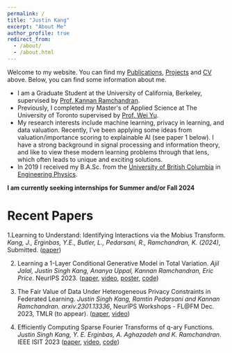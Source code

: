 ```yaml
---
permalink: /
title: "Justin Kang"
excerpt: "About Me"
author_profile: true
redirect_from: 
  - /about/
  - /about.html
---
```

Welcome to my website. You can find my <a href='publications'>Publications</a>, <a href='portfolio'>Projects</a> and <a href='files/Resume.pdf'>CV</a> above. Below, you can find some information about me.

* I am a Graduate Student at the University of California, Berkeley, supervised by <a href='https://people.eecs.berkeley.edu/~kannanr'>Prof. Kannan Ramchandran</a>.
* Previously, I completed my Master's of Applied Science at The University of Toronto supervised by <a href='https://www.comm.utoronto.ca/~weiyu/'>Prof. Wei Yu</a>.
* My research interests include machine learning, privacy in learning, and data valuation. Recently, I've been applying some ideas from valuation/importance scoring to explainable AI (see paper 1 below). I have a strong background in signal processing and information theory, and like to view these modern learning problems through that lens, which often leads to unique and exciting solutions.
* In 2019 I received my B.A.Sc. from the <a href='https://www.ubc.ca/'>University of British Columbia</a> in <a href="https://www.engphys.ubc.ca/">Engineering Physics</a>.

**I am currently seeking internships for Summer and/or Fall 2024**

Recent Papers
======

1.Learning to Understand: Identifying Interactions via the Mobius Transform. *Kang, J., Erginbas, Y.E., Butler, L., Pedarsani, R., Ramchandran, K. (2024)*, Submitted. (<a href="https://arxiv.org/abs/2402.02631">paper</a>) 

2. Learning a 1-Layer Conditional Generative Model in Total Variation. *Ajil Jalal, Justin Singh Kang, Ananya Uppal, Kannan Ramchandran, Eric Price*. NeurIPS 2023. (<a href='https://openreview.net/forum?id=wImYhdu4VF'>paper</a>, <a href='https://nips.cc/virtual/2023/poster/70066'>video</a>, <a href='https://nips.cc/media/PosterPDFs/NeurIPS%202023/70066.png?t=1702321855.5320883'>poster</a>, <a href='https://github.com/basics-lab/learningGenerativeModels'>code</a>)

3. The Fair Value of Data Under Heterogeneous Privacy Constraints in Federated Learning. *Justin Singh Kang, Ramtin Pedarsani and Kannan Ramchandran. arxiv.2301.13336*, NeurIPS Workshops - FL@FM Dec. 2023, TMLR (to appear). (<a href='https://arxiv.org/abs/2301.13336'>paper</a>, <a href='https://www.youtube.com/watch?v=S_DBTIlaodE'>video</a>)

4. Efficiently Computing Sparse Fourier Transforms of q-ary Functions. *Justin Singh Kang, Y. E. Erginbas, A. Aghazadeh and K. Ramchandran*. IEEE ISIT 2023 (<a href='https://ieeexplore.ieee.org/document/10206686'>paper</a>, <a href='https://www.youtube.com/watch?v=_UgRE1iSrzY&t=2s'>video</a>, <a href='https://github.com/basics-lab/qsft'>code</a>)
